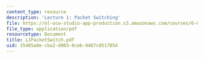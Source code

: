 ```yaml
---
content_type: resource
description: 'Lecture 1: Packet Switching'
file: https://ol-ocw-studio-app-production.s3.amazonaws.com/courses/6-829-computer-networks-fall-2002/35485a0ecba2d9038ceb9467c0517054_L1PacketSwitch.pdf
file_type: application/pdf
resourcetype: Document
title: L1PacketSwitch.pdf
uid: 35485a0e-cba2-d903-8ceb-9467c0517054
---
```

